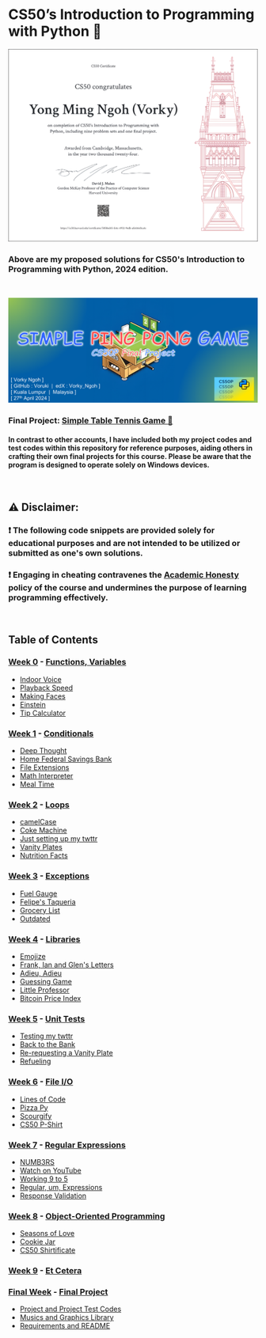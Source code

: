 # CS50’s Introduction to Programming with Python 🐍
[![Certificate](./README_Materials/Vorky_CS50P_Certificate.png)](https://certificates.cs50.io/5858ed45-fe4c-4932-9edb-afc616c0ca4c.png?size=letter)
### Above are my proposed solutions for CS50's Introduction to Programming with Python, 2024 edition.

<br/>

![Thumbnail](./README_Materials/Thumbnail.png)
### Final Project: [Simple Table Tennis Game 🏓](https://www.youtube.com/watch?v=7wL_XpK6ztc)
#### In contrast to other accounts, I have included both my project codes and test codes within this repository for reference purposes, aiding others in crafting their own final projects for this course. Please be aware that the program is designed to operate solely on Windows devices.

<br/>

## ⚠️ Disclaimer:

### ❗ **The following code snippets are provided solely for educational purposes and are not intended to be utilized or submitted as one's own solutions.**

### ❗ **Engaging in cheating contravenes the [Academic Honesty](https://cs50.harvard.edu/python/2022/honesty/) policy of the course and undermines the purpose of learning programming effectively.**

<br/>

## Table of Contents
### [Week 0](/Week_0/) - [Functions, Variables](https://cs50.harvard.edu/python/2022/weeks/0/)
- [Indoor Voice](/Week_0/1_Indoor_Voice/)
- [Playback Speed](/Week_0/2_Playback_Speed/)
- [Making Faces](/Week_0/3_Making_Faces/)
- [Einstein](/Week_0/4_Einstein/)
- [Tip Calculator](/Week_0/5_Tip_Calculator/)

### [Week 1](/Week_1/) - [Conditionals](https://cs50.harvard.edu/python/2022/weeks/1/)
- [Deep Thought](/Week_1/1_Deep_Thought/)
- [Home Federal Savings Bank](/Week_1/2_Home_Federal_Savings_Bank/)
- [File Extensions](/Week_1/3_File_Extensions/)
- [Math Interpreter](/Week_1/4_Math_Interpreter/)
- [Meal Time](/Week_1/5_Meal_Time/)

### [Week 2](/Week_2/) - [Loops](https://cs50.harvard.edu/python/2022/weeks/2/)
- [camelCase](/Week_2/1_camelCase/)
- [Coke Machine](/Week_2/2_Coke_Machine/)
- [Just setting up my twttr](/Week_2/3_Just_setting_up_my_twttr/)
- [Vanity Plates](/Week_2/4_Vanity_Plates/)
- [Nutrition Facts](/Week_2/5_Nutrition_Facts/)

### [Week 3](/Week_3/) - [Exceptions](https://cs50.harvard.edu/python/2022/weeks/3/)
- [Fuel Gauge](/Week_3/1_Fuel_Gauge/)
- [Felipe's Taqueria](/Week_3/2_Felipe's_Taqueria/)
- [Grocery List](/Week_3/3_Grocery_List/)
- [Outdated](/Week_3/4_Outdated/)

### [Week 4](/Week_4/) - [Libraries](https://cs50.harvard.edu/python/2022/weeks/4/)
- [Emojize](/Week_4/1_Emojize/)
- [Frank, Ian and Glen's Letters](/Week_4/2_Frank,_Ian_and_Glen's_Letters/)
- [Adieu, Adieu](/Week_4/3_Adieu,_Adieu/)
- [Guessing Game](/Week_4/4_Guessing_Game/)
- [Little Professor](/Week_4/5_Little_Professor/)
- [Bitcoin Price Index](/Week_4/6_Bitcoin_Price_Index/)

### [Week 5](/Week_5/) - [Unit Tests](https://cs50.harvard.edu/python/2022/weeks/5/)
- [Testing my twttr](/Week_5/1_Testing_my_twttr/)
- [Back to the Bank](/Week_5/2_Back_to_the_Bank/)
- [Re-requesting a Vanity Plate](/Week_5/3_Re-requesting_a_Vanity_Plate/)
- [Refueling](/Week_5/4_Refueling/)

### [Week 6](/Week_6/) - [File I/O](https://cs50.harvard.edu/python/2022/weeks/6/)
- [Lines of Code](/Week_6/1_Lines_of_Code/)
- [Pizza Py](/Week_6/2_Pizza_Py/)
- [Scourgify](/Week_6/3_Scourgify/)
- [CS50 P-Shirt](/Week_6/4_CS50_P-Shirt/)

### [Week 7](/Week_7/) - [Regular Expressions](https://cs50.harvard.edu/python/2022/weeks/7/)
- [NUMB3RS](/Week_7/1_NUMB3RS/)
- [Watch on YouTube](/Week_7/2_Watch_on_YouTube/)
- [Working 9 to 5](/Week_7/3_Working_9_to_5/)
- [Regular, um, Expressions](/Week_7/4_Regular,um,Expressions/)
- [Response Validation](/Week_7/5_Response_Validation/)

### [Week 8](/Week_8/) - [Object-Oriented Programming](https://cs50.harvard.edu/python/2022/weeks/8/)
- [Seasons of Love](/Week_8/1_Seasons_of_Love/)
- [Cookie Jar](/Week_8/2_Cookie_Jar/)
- [CS50 Shirtificate](/Week_8/3_CS50_Shirtificate/)

### [Week 9](/Week_9/) - [Et Cetera](https://cs50.harvard.edu/python/2022/weeks/9/)

### [Final Week](/Week_Final/) - [Final Project](https://cs50.harvard.edu/python/2022/project/)
- [Project and Project Test Codes](/Week_Final/Project_Codes/)
- [Musics and Graphics Library](/Week_Final/Musics_and_Graphics/)
- [Requirements and README](/Week_Final/)

<br/>

